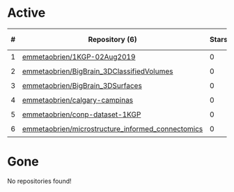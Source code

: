 # Active
| # | Repository (6) | Stars | Dataset (6) | `run` | `containers-run` |
| --- | --- | --- | --- | --- | --- |
| 1 | [emmetaobrien/1KGP-02Aug2019](https://github.com/emmetaobrien/1KGP-02Aug2019) | 0 | :heavy_check_mark: |  |  |
| 2 | [emmetaobrien/BigBrain_3DClassifiedVolumes](https://github.com/emmetaobrien/BigBrain_3DClassifiedVolumes) | 0 | :heavy_check_mark: |  |  |
| 3 | [emmetaobrien/BigBrain_3DSurfaces](https://github.com/emmetaobrien/BigBrain_3DSurfaces) | 0 | :heavy_check_mark: |  |  |
| 4 | [emmetaobrien/calgary-campinas](https://github.com/emmetaobrien/calgary-campinas) | 0 | :heavy_check_mark: |  |  |
| 5 | [emmetaobrien/conp-dataset-1KGP](https://github.com/emmetaobrien/conp-dataset-1KGP) | 0 | :heavy_check_mark: |  |  |
| 6 | [emmetaobrien/microstructure_informed_connectomics](https://github.com/emmetaobrien/microstructure_informed_connectomics) | 0 | :heavy_check_mark: |  |  |

# Gone
No repositories found!
